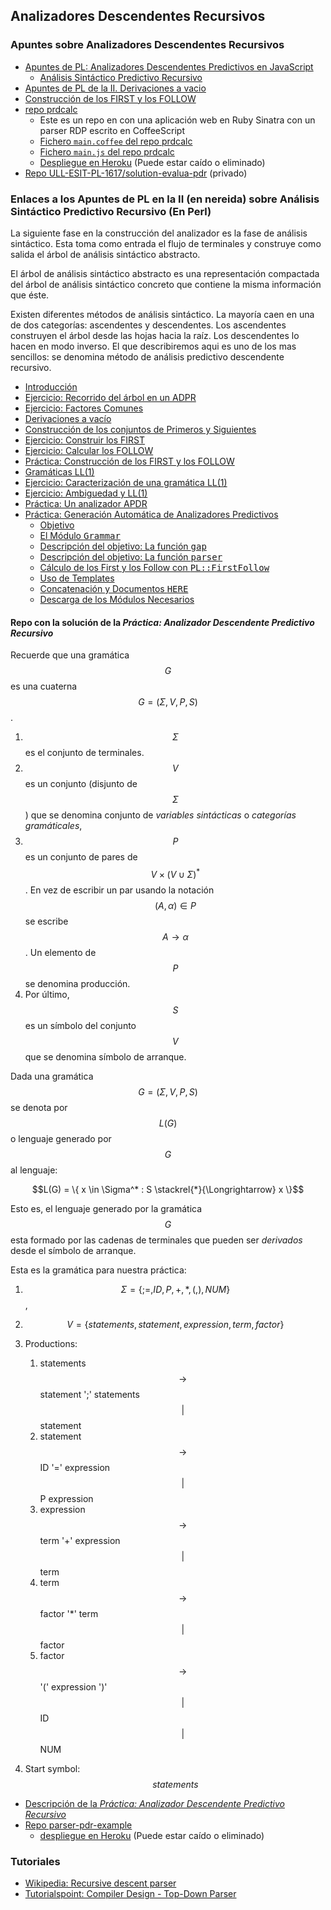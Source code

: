 ## Analizadores Descendentes Recursivos 

### Apuntes sobre Analizadores Descendentes Recursivos 

* [Apuntes de PL: Analizadores Descendentes Predictivos en JavaScript](http://crguezl.github.io/pl-html/node20.html)
  - [Análisis Sintáctico Predictivo Recursivo](http://crguezl.github.io/pl-html/node22.html)
* [Apuntes de PL de la II. Derivaciones a vacio](http://nereida.deioc.ull.es/~pl/perlexamples/node88.html)
* [Construcción de los FIRST y los FOLLOW](http://nereida.deioc.ull.es/~pl/perlexamples/node89.html)
* [repo prdcalc](https://github.com/crguezl/prdcalc)
  - Este es un repo en con una aplicación web en Ruby Sinatra con un parser RDP escrito en CoffeeScript
  - [Fichero `main.coffee` del repo prdcalc](https://github.com/crguezl/prdcalc/blob/master/views/main.coffee)
  - [Fichero `main.js` del repo prdcalc](https://github.com/crguezl/prdcalc/blob/master/views/main.js)
  - [Despliegue en Heroku](https://predictiveparser.herokuapp.com/) (Puede estar caído o eliminado)
* [Repo ULL-ESIT-PL-1617/solution-evalua-pdr](https://github.com/ULL-ESIT-PL-1617/solution-evalua-pdr) (privado)

### Enlaces a los Apuntes de PL en la II (en nereida) sobre Análisis Sintáctico Predictivo Recursivo (En Perl)
La siguiente fase en la construcción del analizador es la fase de 
análisis sintáctico. Esta toma como entrada el flujo de terminales
y construye como salida el árbol de análisis sintáctico abstracto.

<P>
El árbol de análisis sintáctico abstracto es una representación  compactada del árbol 
de análisis sintáctico concreto que contiene la misma información que éste.

<P>
Existen diferentes métodos de análisis sintáctico. La mayoría caen en una de dos categorías:
ascendentes y descendentes. Los ascendentes construyen el árbol desde las hojas
hacia la raíz. Los descendentes lo hacen en modo inverso. El que describiremos
aqui es uno de los mas sencillos: se denomina método de análisis predictivo descendente 
recursivo.

<!--Table of Child-Links-->
<UL CLASS="ChildLinks">
<LI><A NAME="tex2html2382"
  HREF="http://nereida.deioc.ull.es/~pl/perlexamples/node85.html">Introducción</A>
<LI><A NAME="tex2html2383"
  HREF="http://nereida.deioc.ull.es/~pl/perlexamples/node86.html">Ejercicio: Recorrido del árbol en un ADPR</A>
<LI><A NAME="tex2html2384"
  HREF="http://nereida.deioc.ull.es/~pl/perlexamples/node87.html">Ejercicio: Factores Comunes</A>
<LI><A NAME="tex2html2385"
  HREF="http://nereida.deioc.ull.es/~pl/perlexamples/node88.html">Derivaciones a vacío</A>
<LI><A NAME="tex2html2386"
  HREF="http://nereida.deioc.ull.es/~pl/perlexamples/node89.html">Construcción de los conjuntos de Primeros y Siguientes</A>
<LI><A NAME="tex2html2387"
  HREF="http://nereida.deioc.ull.es/~pl/perlexamples/node90.html">Ejercicio: Construir los FIRST</A>
<LI><A NAME="tex2html2388"
  HREF="http://nereida.deioc.ull.es/~pl/perlexamples/node91.html">Ejercicio: Calcular los FOLLOW</A>
<LI><A NAME="tex2html2389"
  HREF="http://nereida.deioc.ull.es/~pl/perlexamples/node92.html">Práctica: Construcción de los FIRST y los FOLLOW</A>
<LI><A NAME="tex2html2390"
  HREF="http://nereida.deioc.ull.es/~pl/perlexamples/node93.html">Gramáticas LL(1)</A>
<LI><A NAME="tex2html2391"
  HREF="http://nereida.deioc.ull.es/~pl/perlexamples/node94.html">Ejercicio: Caracterización de una gramática LL(1) </A>
<LI><A NAME="tex2html2392"
  HREF="http://nereida.deioc.ull.es/~pl/perlexamples/node95.html">Ejercicio: Ambiguedad y LL(1)</A>
<LI><A NAME="tex2html2393"
  HREF="http://nereida.deioc.ull.es/~pl/perlexamples/node96.html">Práctica: Un analizador APDR</A>
<LI><A NAME="tex2html2394"
  HREF="http://nereida.deioc.ull.es/~pl/perlexamples/node97.html">Práctica: Generación Automática de Analizadores Predictivos</A>
<UL>
<LI><A NAME="tex2html2395"
  HREF="http://nereida.deioc.ull.es/~pl/perlexamples/node97.html#SECTION008613010000000000000">Objetivo</A>
<LI><A NAME="tex2html2396"
  HREF="http://nereida.deioc.ull.es/~pl/perlexamples/node97.html#SECTION008613020000000000000">El Módulo <TT>Grammar</TT></A>
<LI><A NAME="tex2html2397"
  HREF="http://nereida.deioc.ull.es/~pl/perlexamples/node97.html#SECTION008613030000000000000">Descripción del objetivo: La función <TT>gap</TT></A>
<LI><A NAME="tex2html2398"
  HREF="http://nereida.deioc.ull.es/~pl/perlexamples/node97.html#SECTION008613040000000000000">Descripción del objetivo: La función <TT>parser</TT></A>
<LI><A NAME="tex2html2399"
  HREF="http://nereida.deioc.ull.es/~pl/perlexamples/node97.html#SECTION008613050000000000000">Cálculo de los First y los Follow con <TT>PL::FirstFollow</TT></A>
<LI><A NAME="tex2html2400"
  HREF="http://nereida.deioc.ull.es/~pl/perlexamples/node97.html#SECTION008613060000000000000">Uso de Templates</A>
<LI><A NAME="tex2html2401"
  HREF="http://nereida.deioc.ull.es/~pl/perlexamples/node97.html#SECTION008613070000000000000">Concatenación y Documentos <TT>HERE</TT></A>
<LI><A NAME="tex2html2402"
  HREF="http://nereida.deioc.ull.es/~pl/perlexamples/node97.html#SECTION008613080000000000000">Descarga de los Módulos Necesarios</A>
</UL></UL>

#### Repo con la solución de la *Práctica: Analizador Descendente Predictivo Recursivo*

Recuerde que una gramática $$G$$ es una cuaterna $$G =(\Sigma,V,P,S)$$.

1.  $$\Sigma$$ es el conjunto de terminales.
2.  $$V$$ es un conjunto (disjunto de $$\Sigma$$) que se denomina
    conjunto de *variables sintácticas* o *categorías gramáticales*,
3.  $$P$$ es un conjunto de pares de $$V \times (V \cup \Sigma)^*$$. En vez de escribir un par usando la notación $$(A, \alpha) \in P$$ se escribe $$A \rightarrow \alpha$$. Un elemento de $$P$$ se denomina producción.
4.  Por último, $$S$$ es un símbolo del conjunto $$V$$ que se denomina
    símbolo de arranque.

Dada una gramática $$G=(\Sigma,V,P,S)$$ se denota por $$L(G)$$ o lenguaje
generado por $$G$$ al lenguaje: 

$$L(G) = \{ x \in \Sigma^* : S \stackrel{*}{\Longrightarrow} x \}$$

Esto es, el lenguaje generado por la gramática $$G$$ esta
formado por las cadenas de terminales que pueden ser <i>derivados</i> 
desde el símbolo de arranque.

Esta es la gramática para nuestra práctica:

1.  $$\Sigma = \{ ; =, ID, P, +, *, (, ), NUM \}$$,
2.  $$V = \{ statements, statement, expression, term, factor \}$$
3.  Productions:
    1.  statements $$ \rightarrow$$ statement ';' statements $$\vert$$
        statement
    2.  statement $$ \rightarrow$$ ID '=' expression $$\vert$$ P
        expression
    3.  expression $$ \rightarrow$$ term '+' expression $$\vert$$ term
    4.  term $$ \rightarrow$$ factor '*' term $$\vert$$ factor
    5.  factor $$ \rightarrow$$ '(' expression ')' $$\vert$$ ID $$
        \vert$$ NUM

4.  Start symbol: $$statements$$

* [Descripción de la *Práctica: Analizador Descendente Predictivo Recursivo*](http://crguezl.github.io/pl-html/node26.html)
* [Repo parser-pdr-example](https://github.com/ULL-ESIT-PL-1617/parser-pdr-example)
  - [despliegue en Heroku](https://pdr-example.herokuapp.com/) (Puede estar caído o eliminado)

### Tutoriales

* [Wikipedia: Recursive descent parser](https://en.wikipedia.org/wiki/Recursive_descent_parser)
* [Tutorialspoint: Compiler Design - Top-Down Parser](https://www.tutorialspoint.com/compiler_design/compiler_design_top_down_parser.htm)

